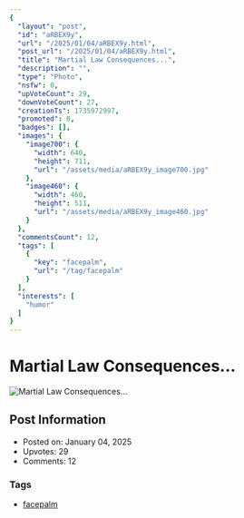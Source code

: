 ```yaml
---
{
  "layout": "post",
  "id": "aRBEX9y",
  "url": "/2025/01/04/aRBEX9y.html",
  "post_url": "/2025/01/04/aRBEX9y.html",
  "title": "Martial Law Consequences...",
  "description": "",
  "type": "Photo",
  "nsfw": 0,
  "upVoteCount": 29,
  "downVoteCount": 27,
  "creationTs": 1735972997,
  "promoted": 0,
  "badges": [],
  "images": {
    "image700": {
      "width": 640,
      "height": 711,
      "url": "/assets/media/aRBEX9y_image700.jpg"
    },
    "image460": {
      "width": 460,
      "height": 511,
      "url": "/assets/media/aRBEX9y_image460.jpg"
    }
  },
  "commentsCount": 12,
  "tags": [
    {
      "key": "facepalm",
      "url": "/tag/facepalm"
    }
  ],
  "interests": [
    "humor"
  ]
}
---
```


# Martial Law Consequences...

![Martial Law Consequences...](/assets/media/aRBEX9y_image700.jpg)

## Post Information

- Posted on: January 04, 2025
- Upvotes: 29
- Comments: 12

### Tags

- [facepalm](/tag/facepalm)
